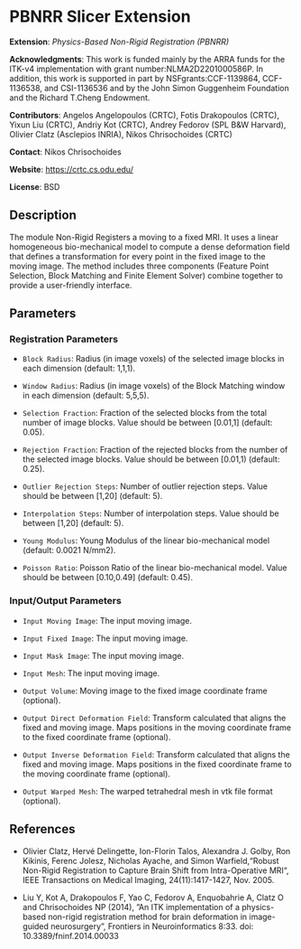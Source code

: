 # PBNRR Slicer Extension

**Extension**: *Physics-Based Non-Rigid Registration (PBNRR)*

**Acknowledgments**: This work is funded mainly by the ARRA funds for the ITK-v4 implementation with grant number:NLMA2D2201000586P. In addition, this work is supported in part by NSFgrants:CCF-1139864, CCF-1136538, and CSI-1136536 and by the John Simon Guggenheim Foundation and the Richard T.Cheng Endowment.

**Contributors**: Angelos Angelopoulos (CRTC), Fotis Drakopoulos (CRTC), Yixun Liu (CRTC), Andriy Kot (CRTC), Andrey Fedorov (SPL B&W Harvard), Olivier Clatz (Asclepios INRIA), Nikos Chrisochoides (CRTC)

**Contact**: Nikos Chrisochoides

**Website**: https://crtc.cs.odu.edu/

**License**: BSD


## Description
The module Non-Rigid Registers a moving to a fixed MRI. It uses a linear homogeneous bio-mechanical model to compute a dense deformation field that defines a transformation for every point in the fixed image to the moving image. The method includes three components (Feature Point Selection, Block Matching and Finite Element Solver) combine together to provide a user-friendly interface.

## Parameters
### Registration Parameters

* `Block Radius`: Radius (in image voxels) of the selected image   blocks in each dimension (default: 1,1,1).

* `Window Radius`: Radius (in image voxels) of the Block Matching window in each dimension (default: 5,5,5).

* `Selection Fraction`: Fraction of the selected blocks from the total number of image blocks. Value should be between [0.01,1] (default: 0.05).

* `Rejection Fraction`: Fraction of the rejected blocks from the number of the selected image blocks. Value should be between [0.01,1) (default: 0.25).

* `Outlier Rejection Steps`: Number of outlier rejection steps. Value should be between [1,20] (default: 5).

* `Interpolation Steps`: Number of interpolation steps. Value should be between [1,20] (default: 5).

* `Young Modulus`: Young Modulus of the linear bio-mechanical model (default: 0.0021 N/mm2).

* `Poisson Ratio`: Poisson Ratio of the linear bio-mechanical model. Value should be between [0.10,0.49] (default: 0.45).

### Input/Output Parameters

* `Input Moving Image`: The input moving image.

* `Input Fixed Image`: The input moving image.

* `Input Mask Image`: The input moving image.

* `Input Mesh`: The input moving image.

* `Output Volume`: Moving image to the fixed image coordinate frame (optional).

* `Output Direct Deformation Field`: Transform calculated that aligns the fixed and moving image. Maps positions in the moving coordinate frame to the fixed coordinate frame (optional).

* `Output Inverse Deformation Field`: Transform calculated that aligns the fixed and moving image. Maps positions in the fixed coordinate frame to the moving coordinate frame (optional).

* `Output Warped Mesh`: The warped tetrahedral mesh in vtk file format (optional).

## References
* Olivier Clatz, Hervé Delingette, Ion-Florin Talos, Alexandra J. Golby, Ron Kikinis, Ferenc Jolesz, Nicholas Ayache, and Simon Warfield,“Robust Non-Rigid Registration to Capture Brain Shift from Intra-Operative MRI“, IEEE Transactions on Medical Imaging, 24(11):1417-1427, Nov. 2005.

* Liu Y, Kot A, Drakopoulos F, Yao C, Fedorov A, Enquobahrie A, Clatz O and Chrisochoides NP (2014), ”An ITK implementation of a physics-based non-rigid registration method for brain deformation in image-guided neurosurgery”, Frontiers in Neuroinformatics 8:33. doi: 10.3389/fninf.2014.00033